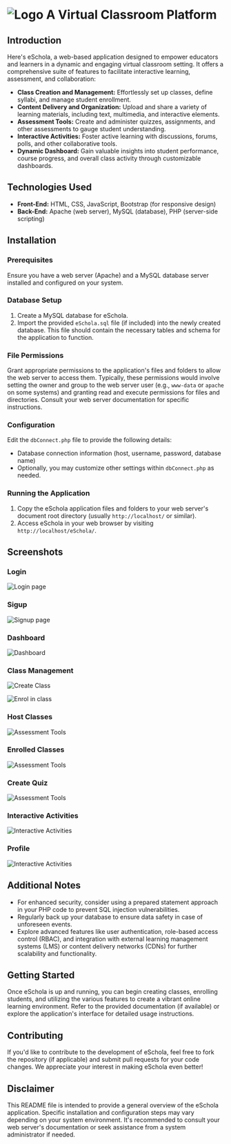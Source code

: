 # ![Logo](screenshots/eSchola.png) A Virtual Classroom Platform

## Introduction

Here's eSchola, a web-based application designed to empower educators and learners in a dynamic and engaging virtual classroom setting. It offers a comprehensive suite of features to facilitate interactive learning, assessment, and collaboration:

- **Class Creation and Management:** Effortlessly set up classes, define syllabi, and manage student enrollment.
- **Content Delivery and Organization:** Upload and share a variety of learning materials, including text, multimedia, and interactive elements.
- **Assessment Tools:** Create and administer quizzes, assignments, and other assessments to gauge student understanding.
- **Interactive Activities:** Foster active learning with discussions, forums, polls, and other collaborative tools.
- **Dynamic Dashboard:** Gain valuable insights into student performance, course progress, and overall class activity through customizable dashboards.

## Technologies Used

- **Front-End:** HTML, CSS, JavaScript, Bootstrap (for responsive design)
- **Back-End:** Apache (web server), MySQL (database), PHP (server-side scripting)

## Installation

### Prerequisites

Ensure you have a web server (Apache) and a MySQL database server installed and configured on your system.

### Database Setup

1. Create a MySQL database for eSchola.
2. Import the provided `eSchola.sql` file (if included) into the newly created database. This file should contain the necessary tables and schema for the application to function.

### File Permissions

Grant appropriate permissions to the application's files and folders to allow the web server to access them. Typically, these permissions would involve setting the owner and group to the web server user (e.g., `www-data` or `apache` on some systems) and granting read and execute permissions for files and directories. Consult your web server documentation for specific instructions.

### Configuration

Edit the `dbConnect.php` file to provide the following details:
- Database connection information (host, username, password, database name)
- Optionally, you may customize other settings within `dbConnect.php` as needed.

### Running the Application

1. Copy the eSchola application files and folders to your web server's document root directory (usually `http://localhost/` or similar).
2. Access eSchola in your web browser by visiting `http://localhost/eSchola/`.

## Screenshots

### Login
![Login page](screenshots/login.png)

### Sigup
![Signup page](screenshots/signup.png)

### Dashboard
![Dashboard](screenshots/dashboard.png)

### Class Management
![Create Class](screenshots/create_class.png)

![Enrol in class](screenshots/enrol_in_class.png)

### Host Classes
![Assessment Tools](screenshots/hosted_classes.png)

### Enrolled Classes
![Assessment Tools](screenshots/enrolled_classes.png)

### Create Quiz
![Assessment Tools](screenshots/create_quiz.png)

### Interactive Activities
![Interactive Activities](screenshots/other_activities.png)

### Profile
![Interactive Activities](screenshots/profile.png)

## Additional Notes

- For enhanced security, consider using a prepared statement approach in your PHP code to prevent SQL injection vulnerabilities.
- Regularly back up your database to ensure data safety in case of unforeseen events.
- Explore advanced features like user authentication, role-based access control (RBAC), and integration with external learning management systems (LMS) or content delivery networks (CDNs) for further scalability and functionality.

## Getting Started

Once eSchola is up and running, you can begin creating classes, enrolling students, and utilizing the various features to create a vibrant online learning environment. Refer to the provided documentation (if available) or explore the application's interface for detailed usage instructions.

## Contributing

If you'd like to contribute to the development of eSchola, feel free to fork the repository (if applicable) and submit pull requests for your code changes. We appreciate your interest in making eSchola even better!

## Disclaimer

This README file is intended to provide a general overview of the eSchola application. Specific installation and configuration steps may vary depending on your system environment. It's recommended to consult your web server's documentation or seek assistance from a system administrator if needed.
